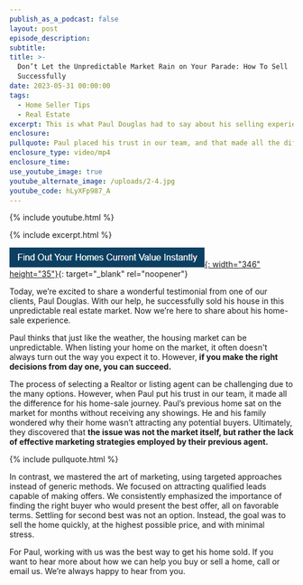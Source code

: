 ```yaml
---
publish_as_a_podcast: false
layout: post
episode_description:
subtitle:
title: >-
  Don’t Let the Unpredictable Market Rain on Your Parade: How To Sell
  Successfully
date: 2023-05-31 00:00:00
tags:
  - Home Seller Tips
  - Real Estate
excerpt: This is what Paul Douglas had to say about his selling experience with us.
enclosure:
pullquote: Paul placed his trust in our team, and that made all the difference.
enclosure_type: video/mp4
enclosure_time:
use_youtube_image: true
youtube_alternate_image: /uploads/2-4.jpg
youtube_code: hLyXFp987_A
---
```

{% include youtube.html %}

{% include excerpt.html %}

[![](/uploads/capture-1.PNG){: width="346" height="35"}](https://johnschustergroup.hifello.com/lp/0e8edd4e-bf94-4c4c-b34d-d94485d77369){: target="_blank" rel="noopener"}

Today, we’re excited to share a wonderful testimonial from one of our clients, Paul Douglas. With our help, he successfully sold his house in this unpredictable real estate market. Now we’re here to share about his home-sale experience.&nbsp;

Paul thinks that just like the weather, the housing market can be unpredictable. When listing your home on the market, it often doesn't always turn out the way you expect it to. However, **if you make the right decisions from day one, you can succeed.&nbsp;**

The process of selecting a Realtor or listing agent can be challenging due to the many options. However, when Paul put his trust in our team, it made all the difference for his home-sale journey. Paul’s previous home sat on the market for months without receiving any showings. He and his family wondered why their home wasn’t attracting any potential buyers. Ultimately, they discovered that **the issue was not the market itself, but rather the lack of effective marketing strategies employed by their previous agent.**&nbsp;

{% include pullquote.html %}

In contrast, we mastered the art of marketing, using targeted approaches instead of generic methods. We focused on attracting qualified leads capable of making offers. We consistently emphasized the importance of finding the right buyer who would present the best offer, all on favorable terms. Settling for second best was not an option. Instead, the goal was to sell the home quickly, at the highest possible price, and with minimal stress.&nbsp;

For Paul, working with us was the best way to get his home sold. If you want to hear more about how we can help you buy or sell a home, call or email us. We’re always happy to hear from you.